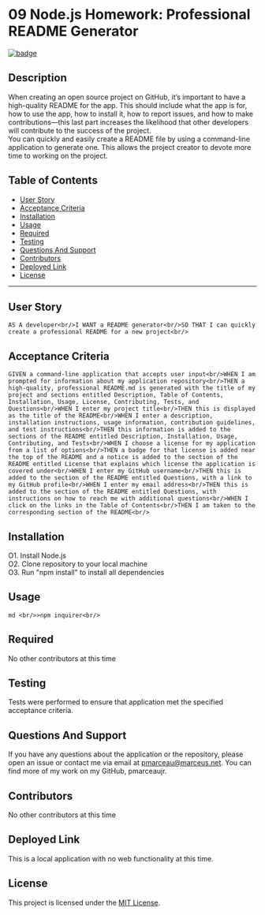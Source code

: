 
# 09 Node.js Homework: Professional README Generator

[![badge](https://img.shields.io/badge/license-MIT-green)](https://choosealicense.com/licenses/mit)

## Description 
 When creating an open source project on GitHub, it’s important to have a high-quality README for the app. This should include what the app is for, how to use the app, how to install it, how to report issues, and how to make contributions&mdash;this last part increases the likelihood that other developers will contribute to the success of the project.<br/>You can quickly and easily create a README file by using a command-line application to generate one. This allows the project creator to devote more time to working on the project.

## Table of Contents 
 - [User Story](#user-story) 
- [Acceptance Criteria](#acceptance-criteria) 
- [Installation](#installation) 
- [Usage](#usage) 
- [Required](#required) 
- [Testing](#testing) 
- [Questions And Support](#questions) 
- [Contributors](#contributors) 
- [Deployed Link](#deployed-link) 
- [License](#license) 


---
## User Story 
  ```AS A developer<br/>I WANT a README generator<br/>SO THAT I can quickly create a professional README for a new project<br/>``` 

## Acceptance Criteria 
  ```GIVEN a command-line application that accepts user input<br/>WHEN I am prompted for information about my application repository<br/>THEN a high-quality, professional README.md is generated with the title of my project and sections entitled Description, Table of Contents, Installation, Usage, License, Contributing, Tests, and Questions<br/>WHEN I enter my project title<br/>THEN this is displayed as the title of the README<br/>WHEN I enter a description, installation instructions, usage information, contribution guidelines, and test instructions<br/>THEN this information is added to the sections of the README entitled Description, Installation, Usage, Contributing, and Tests<br/>WHEN I choose a license for my application from a list of options<br/>THEN a badge for that license is added near the top of the README and a notice is added to the section of the README entitled License that explains which license the application is covered under<br/>WHEN I enter my GitHub username<br/>THEN this is added to the section of the README entitled Questions, with a link to my GitHub profile<br/>WHEN I enter my email address<br/>THEN this is added to the section of the README entitled Questions, with instructions on how to reach me with additional questions<br/>WHEN I click on the links in the Table of Contents<br/>THEN I am taken to the corresponding section of the README<br/> ```  

## Installation 
 O1. Install Node.js<br/>O2. Clone repository to your local machine<br/>O3. Run "npm install" to install all dependencies  

## Usage 
  ```md <br/>>npm inquirer<br/>```   

## Required 
  No other contributors at this time 

## Testing 
  Tests were performed to ensure that application met the specified acceptance criteria.  

## Questions And Support 
  If you have any questions about the application or the repository, please open an issue or contact me via email at pmarceau@marceus.net. You can find more of my work on my GitHub, pmarceaujr.   

## Contributors 
  No other contributors at this time   

## Deployed Link 
  This is a local application with no web functionality at this time. 

## License 
 This project is licensed under the [MIT License](https://choosealicense.com/licenses/mit).   


